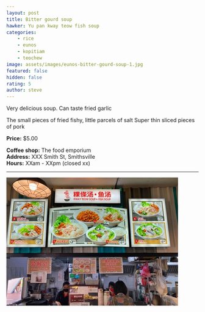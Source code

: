 ```yaml
---
layout: post
title: Bitter gourd soup
hawker: Yu pan kway teow fish soup
categories: 
    - rice
    - eunos
    - kopitiam
    - teochew
image: assets/images/eunos-bitter-gourd-soup-1.jpg
featured: false
hidden: false
rating: 5
author: steve
---
```


Very delicious soup. Can taste fried garlic 

The small pieces of fried fishy, little parcels of salt 
Super thin sliced pieces of pork 


**Price:** $5.00  

**Coffee shop:** The food emporium  
**Address:** XXX Smith St, Smithsville  
**Hours:** XXam - XXpm (closed xx)  

***  

![Alt text](/assets/images/eunos-bitter-gourd-soup-2.jpg "description text")